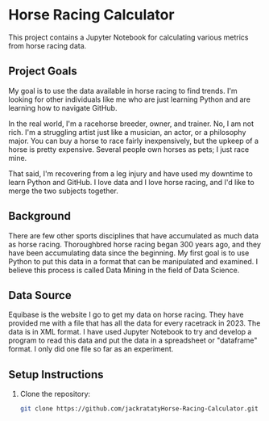 # Horse Racing Calculator

This project contains a Jupyter Notebook for calculating various metrics from horse racing data.

## Project Goals

My goal is to use the data available in horse racing to find trends. I'm looking for other individuals like me who are just learning Python and are learning how to navigate GitHub.

In the real world, I'm a racehorse breeder, owner, and trainer. No, I am not rich. I'm a struggling artist just like a musician, an actor, or a philosophy major. You can buy a horse to race fairly inexpensively, but the upkeep of a horse is pretty expensive. Several people own horses as pets; I just race mine.

That said, I'm recovering from a leg injury and have used my downtime to learn Python and GitHub. I love data and I love horse racing, and I'd like to merge the two subjects together.

## Background

There are few other sports disciplines that have accumulated as much data as horse racing. Thoroughbred horse racing began 300 years ago, and they have been accumulating data since the beginning. My first goal is to use Python to put this data in a format that can be manipulated and examined. I believe this process is called Data Mining in the field of Data Science.

## Data Source

Equibase is the website I go to get my data on horse racing. They have provided me with a file that has all the data for every racetrack in 2023. The data is in XML format. I have used Jupyter Notebook to try and develop a program to read this data and put the data in a spreadsheet or "dataframe" format. I only did one file so far as an experiment.

## Setup Instructions

1. Clone the repository:
   ```sh
   git clone https://github.com/jackratatyHorse-Racing-Calculator.git
